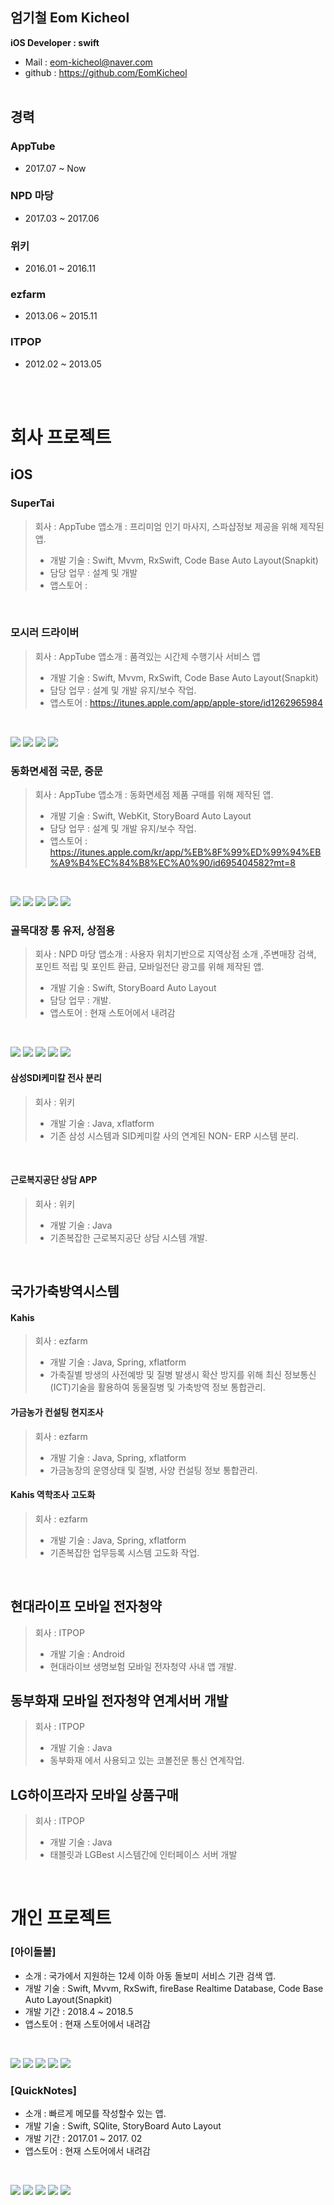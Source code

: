 엄기철 Eom Kicheol
-
**iOS Developer : swift**  
- Mail : <eom-kicheol@naver.com>  
- github : https://github.com/EomKicheol
 <br /> <br />
 
경력
-
### AppTube
* 2017.07 ~ Now

### NPD 마당
* 2017.03 ~ 2017.06

### 위키
* 2016.01 ~ 2016.11

### ezfarm
* 2013.06 ~ 2015.11

### ITPOP
* 2012.02 ~ 2013.05


 <br /> <br />
 
# 회사 프로젝트
## iOS

### SuperTai
> 회사 : AppTube
> 앱소개 : 프리미엄 인기 마사지, 스파샵정보 제공을 위해 제작된 앱.
> * 개발 기술 : Swift, Mvvm, RxSwift, Code Base Auto Layout(Snapkit)
> * 담당 업무 : 설계 및 개발 
> * 앱스토어 : 

<br />



### 모시러 드라이버
> 회사 : AppTube
> 앱소개 : 품격있는 시간제 수행기사 서비스 앱
> * 개발 기술 : Swift, Mvvm, RxSwift, Code Base Auto Layout(Snapkit)
> * 담당 업무 : 설계 및 개발 유지/보수 작업.
> * 앱스토어 : https://itunes.apple.com/app/apple-store/id1262965984

<br />

![](https://github.com/EomKicheol/resume/blob/master/images/apptube/mosiler_01.jpg?raw=true) 
![](https://github.com/EomKicheol/resume/blob/master/images/apptube/mosiler_02.jpg?raw=true)
![](https://github.com/EomKicheol/resume/blob/master/images/apptube/mosiler_03.jpg?raw=true) 
![](https://github.com/EomKicheol/resume/blob/master/images/apptube/mosiler_04.jpg?raw=true) 

### 동화면세점 국문, 중문
> 회사 : AppTube
> 앱소개 : 동화면세점 제품 구매를 위해 제작된 앱.
> * 개발 기술 : Swift, WebKit, StoryBoard Auto Layout
> * 담당 업무 : 설계 및 개발 유지/보수 작업.
> * 앱스토어 : https://itunes.apple.com/kr/app/%EB%8F%99%ED%99%94%EB%A9%B4%EC%84%B8%EC%A0%90/id695404582?mt=8

<br />

![](https://github.com/EomKicheol/resume/blob/master/images/apptube/dongwha_01.jpg?raw=true) 
![](https://github.com/EomKicheol/resume/blob/master/images/apptube/dongwha_02.jpg?raw=true) 
![](https://github.com/EomKicheol/resume/blob/master/images/apptube/dongwha_03.jpg?raw=true) 
![](https://github.com/EomKicheol/resume/blob/master/images/apptube/dongwha_04.jpg?raw=true) 
![](https://github.com/EomKicheol/resume/blob/master/images/apptube/dongwha_05.jpg?raw=true) 

### 골목대장 통 유저, 상점용
> 회사 : NPD 마당
> 앱소개 : 사용자 위치기반으로 지역상점 소개 ,주변매장 검색, 포인트 적립 및 포인트 환급, 모바일전단 광고를 위해 제작된 앱.
> * 개발 기술 : Swift, StoryBoard Auto Layout
> * 담당 업무 : 개발. 
> * 앱스토어 : 현재 스토어에서 내려감

<br />

![](https://github.com/EomKicheol/resume/blob/master/images/npd/tong_01.png?raw=true) 
![](https://github.com/EomKicheol/resume/blob/master/images/npd/tong_02.png?raw=true)
![](https://github.com/EomKicheol/resume/blob/master/images/npd/tong_03.png?raw=true) 
![](https://github.com/EomKicheol/resume/blob/master/images/npd/tong_04.png?raw=true) 
![](https://github.com/EomKicheol/resume/blob/master/images/npd/tong_05.png?raw=true) 



#### 삼성SDI케미칼 전사 분리
> 회사 : 위키
> * 개발 기술 : Java, xflatform
> * 기존 삼성 시스템과 SID케미칼 사의 연계된 NON- ERP 시스템 분리.
<br />

#### 근로복지공단 상담 APP
> 회사 : 위키
> * 개발 기술 : Java
> * 기존복잡한 근로복지공단 상담 시스템 개발.
<br />

## 국가가축방역시스템
#### Kahis
> 회사 : ezfarm
> * 개발 기술 : Java, Spring, xflatform
> * 가축질별 방생의 사전예방 및 질병 발생시 확산 방지를 위해 최신 정보통신(ICT)기술을 활용하여 동물질병 및 가축방역 정보 통합관리.

#### 가금농가 컨설팅 현지조사 
> 회사 : ezfarm
> * 개발 기술 : Java, Spring, xflatform
> * 가금농장의 운영상태 및 질병, 사양 컨설팅 정보 통합관리.

#### Kahis 역학조사 고도화
> 회사 : ezfarm
> * 개발 기술 : Java, Spring, xflatform
> * 기존복잡한 업무등록 시스템 고도화 작업.


<br />

## 현대라이프 모바일 전자청약
> 회사 : ITPOP
> * 개발 기술 : Android
> * 현대라이브 생명보험 모바일 전자청약 사내 앱 개발.

## 동부화재 모바일 전자청약 연계서버 개발
> 회사 : ITPOP
> * 개발 기술 : Java
> * 동부화재 에서 사용되고 있는 코볼전문 통신 연계작업.

## LG하이프라자 모바일 상품구매
> 회사 : ITPOP
> * 개발 기술 : Java
> * 태블릿과 LGBest 시스템간에 인터페이스 서버 개발

<br />

# 개인 프로젝트
### [아이돌볼]
* 소개 : 국가에서 지원하는 12세 이하 아동 돌보미 서비스 기관 검색 앱.
* 개발 기술 : Swift, Mvvm, RxSwift, fireBase Realtime Database, Code Base Auto Layout(Snapkit)
* 개발 기간 : 2018.4 ~ 2018.5
* 앱스토어 : 현재 스토어에서 내려감
<br />

![](https://github.com/EomKicheol/resume/blob/master/images/individual/baby_01.jpg?raw=true)
![](https://github.com/EomKicheol/resume/blob/master/images/individual/baby_02.PNG?raw=true)
![](https://github.com/EomKicheol/resume/blob/master/images/individual/baby_03.PNG?raw=true)
![](https://github.com/EomKicheol/resume/blob/master/images/individual/baby_05.PNG?raw=true)
![](https://github.com/EomKicheol/resume/blob/master/images/individual/baby_06.PNG?raw=true)

	
### [QuickNotes]
* 소개 : 빠르게 메모를 작성할수 있는 앱.
* 개발 기술 : Swift, SQlite, StoryBoard Auto Layout
* 개발 기간 : 2017.01 ~ 2017. 02
* 앱스토어 : 현재 스토어에서 내려감

<br />

![](https://github.com/EomKicheol/resume/blob/master/images/individual/quickNotes_01.jpg?raw=true)
![](https://github.com/EomKicheol/resume/blob/master/images/individual/quickNotes_02.jpg?raw=true)
![](https://github.com/EomKicheol/resume/blob/master/images/individual/quickNotes_03.jpg?raw=true)
![](https://github.com/EomKicheol/resume/blob/master/images/individual/quickNotes_04.jpg?raw=true)
![](https://github.com/EomKicheol/resume/blob/master/images/individual/quickNotes_05.jpg?raw=true)


